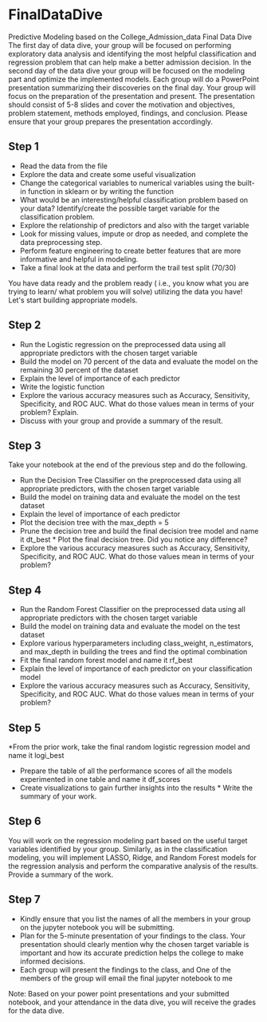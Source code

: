 # FinalDataDive

Predictive Modeling based on the College_Admission_data
Final Data Dive
The first day of data dive, your group will be focused on performing exploratory data analysis and identifying the most helpful classification and regression problem that can help make a better admission decision.
In the second day of the data dive your group will be focused on the modeling part and optimize the implemented models.
Each group will do a PowerPoint presentation summarizing their discoveries on the final day. 
Your group will focus on the preparation of the presentation and present. 
The presentation should consist of 5-8 slides and cover the motivation and objectives, problem statement, methods employed, findings, and conclusion. 
Please ensure that your group prepares the presentation accordingly.


## Step 1

* Read the data from the file
* Explore the data and create some useful visualization
* Change the categorical variables to numerical variables using the built-in function in sklearn or by writing the function
* What would be an interesting/helpful classification problem based on your data? Identify/create the possible target variable for the classification problem.
* Explore the relationship of predictors and also with the target variable
* Look for missing values, impute or drop as needed, and complete the data preprocessing step.
* Perform feature engineering to create better features that are more informative and helpful in modeling.
* Take a final look at the data and perform the trail test split (70/30)

You have data ready and the problem ready ( i.e., you know what you are trying to learn/ what problem you will solve) utilizing the data you have! Let's start building appropriate models.

## Step 2
* Run the Logistic regression on the preprocessed data using all appropriate predictors with the chosen target variable
* Build the model on 70 percent of the data and evaluate the model on the remaining 30 percent of the dataset
* Explain the level of importance of each predictor
* Write the logistic function
* Explore the various accuracy measures such as Accuracy, Sensitivity, Specificity, and ROC AUC. What do those values mean in terms of your problem? Explain.
* Discuss with your group and provide a summary of the result.

## Step 3

Take your notebook at the end of the previous step and do the following.

* Run the Decision Tree Classifier on the preprocessed data using all appropriate predictors, with the chosen target variable
* Build the model on training data and evaluate the model on the test dataset
* Explain the level of importance of each predictor
* Plot the decision tree with the max_depth = 5
* Prune the decision tree and build the final decision tree model and name it dt_best * Plot the final decision tree. Did you notice any difference?
* Explore the various accuracy measures such as Accuracy, Sensitivity, Specificity, and ROC AUC. What do those values mean in terms of your problem?

## Step 4

* Run the Random Forest Classifier on the preprocessed data using all appropriate predictors with the chosen target variable
* Build the model on training data and evaluate the model on the test dataset
* Explore various hyperparameters including class_weight, n_estimators, and max_depth in building the trees and find the optimal combination
* Fit the final random forest model and name it rf_best
* Explain the level of importance of each predictor on your classification model
* Explore the various accuracy measures such as Accuracy, Sensitivity, Specificity, and ROC AUC. What do those values mean in terms of your problem?
  
## Step 5

*From the prior work, take the final random logistic regression model and name it logi_best
* Prepare the table of all the performance scores of all the models experimented in one table and name it df_scores
* Create visualizations to gain further insights into the results * Write the summary of your work.

## Step 6

You will work on the regression modeling part based on the useful target variables identified by your group.
Similarly, as in the classification modeling, you will implement LASSO, Ridge, and Random Forest models for the regression analysis and perform the comparative analysis of the results.
Provide a summary of the work.

## Step 7

* Kindly ensure that you list the names of all the members in your group on the jupyter notebook you will be submitting.
* Plan for the 5-minute presentation of your findings to the class. Your presentation should clearly mention why the chosen target variable is important and how its accurate prediction helps the college to make informed decisions.
* Each group will present the findings to the class, and One of the members of the group will email the final jupyter notebook to me

Note: Based on your power point presentations and your submitted notebook, and your attendance in the data dive, you will receive the grades for the data dive.
